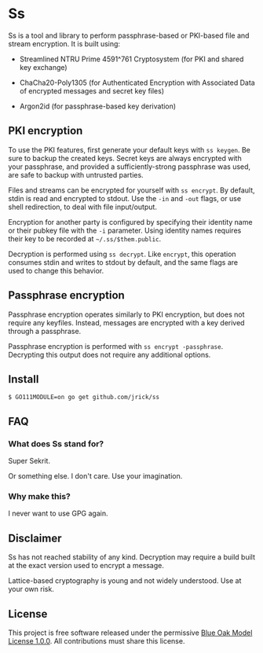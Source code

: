 # Ss

Ss is a tool and library to perform passphrase-based or PKI-based file and
stream encryption.  It is built using:

* Streamlined NTRU Prime 4591^761 Cryptosystem (for PKI and shared key exchange)

* ChaCha20-Poly1305 (for Authenticated Encryption with Associated Data of encrypted
  messages and secret key files)

* Argon2id (for passphrase-based key derivation)

## PKI encryption

To use the PKI features, first generate your default keys with `ss keygen`.
Be sure to backup the created keys.  Secret keys are always encrypted with your
passphrase, and provided a sufficiently-strong passphrase was used, are safe to
backup with untrusted parties.

Files and streams can be encrypted for yourself with `ss encrypt`.  By default,
stdin is read and encrypted to stdout.  Use the `-in` and `-out` flags, or use
shell redirection, to deal with file input/output.

Encryption for another party is configured by specifying their identity name or
their pubkey file with the `-i` parameter.  Using identity names requires their
key to be recorded at `~/.ss/$them.public`.

Decryption is performed using `ss decrypt`.  Like `encrypt`, this operation
consumes stdin and writes to stdout by default, and the same flags are used to
change this behavior.

## Passphrase encryption

Passphrase encryption operates similarly to PKI encryption, but does not require
any keyfiles.  Instead, messages are encrypted with a key derived through a
passphrase.

Passphrase encryption is performed with `ss encrypt -passphrase`.  Decrypting
this output does not require any additional options.

## Install

```
$ GO111MODULE=on go get github.com/jrick/ss
```

## FAQ

### What does Ss stand for?

Super Sekrit.

Or something else.  I don't care.  Use your imagination.

### Why make this?

I never want to use GPG again.

## Disclaimer

Ss has not reached stability of any kind.  Decryption may require a build built at
the exact version used to encrypt a message.

Lattice-based cryptography is young and not widely understood.  Use at your own risk.

## License

This project is free software released under the permissive
[Blue Oak Model License 1.0.0](https://blueoakcouncil.org/license/1.0.0).  All
contributions must share this license.
